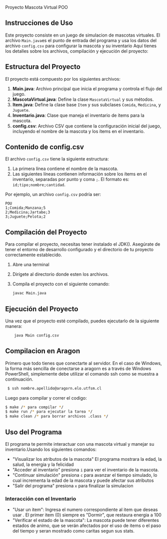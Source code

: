  Proyecto Mascota Virtual POO

## Instrucciones de Uso

Este proyecto consiste en un juego de simulacion de mascotas virtuales. El archivo `Main.java`es el punto de entrada del programa y usa los datos del archivo `config.csv` para configurar la mascota y su inventario Aquí tienes los detalles sobre los archivos, compilación y ejecución del proyecto:

## Estructura del Proyecto

El proyecto está compuesto por los siguientes archivos:
1. **Main.java**: Archivo principal que inicia el programa y controla el flujo del juego.
2. **MascotaVirtual.java**: Define la clase `MascotaVirtual` y sus métodos.
3. **Item.java**: Define la clase base `Item` y sus subclases `Comida`, `Medicina`, y `Juguete`.
4. **Inventario.java**: Clase que maneja el inventario de ítems para la mascota.
5. **config.csv**: Archivo CSV que contiene la configuración inicial del juego, incluyendo el nombre de la mascota y los ítems en el inventario.

## Contenido de config.csv

El archivo `config.csv` tiene la siguiente estructura:
1. La primera línea contiene el nombre de la mascota.
2. Las siguientes líneas contienen información sobre los ítems en el inventario, separadas por punto y coma `;`. El formato es: `id;tipo;nombre;cantidad`.

Por ejemplo, un archivo `config.csv` podría ser:

```csv
POU
1;Comida;Manzana;5
2;Medicina;Jartabe;3
3;Juguete;Pelota;2
```
## Compilación del Proyecto

Para compilar el proyecto, necesitas tener instalado el JDK(). Asegúrate de tener el entorno de desarrollo configurado y el directorio de tu proyecto correctamente establecido.
1. Abre una terminal
2. Dirígete al directorio donde esten los archivos.
3. Compila el proyecto con el siguiente comando:

   ```bash
   javac Main.java 


## Ejecución del Proyecto
Una vez que el proyecto esté compilado, puedes ejecutarlo de la siguiente manera:
```bash
    java Main config.csv
```
## Compilacion en Aragon

Primero que todo tienes que conectarte al servidor.
En el caso de Windows, la forma más sencilla de conectarse a aragorn es a través de Windows PowerShell, simplemente debe utilizar el comando ssh como se muestra a continuación.
   ```bash
    $ ssh nombre.apellido@aragorn.elo.utfsm.cl
   ```

Luego para compilar y correr el codigo:

   ```bash
 $ make /* para compilar */
 $ make run /* para ejecutar la tarea */
 $ make clean /* para borrar archivos .class */
 ```

## Uso del Programa

El programa te permite interactuar con una mascota virtual y manejar su inventario.Usando los siguientes comandos:

- "Visualizar los atributos de la mascota" El programa mostrara la edad, la salud, la energia y la felicidad
- "Acceder al inventario" presiona `i` para ver el inventario de la mascota.
- "Continuar simulación" presiona `c` para avanzar el tiempo simulado, lo cual incrementa la edad de la mascota y puede afectar sus atributos
- "Salir del programa" presiona `x` para finalizar la simulacion

### Interacción con el Inventario


- "Usar un item": Ingresa el numero correspondiente al item que deseas usar . El primer item (0) siempre es "Dormir", que restaura energia a 100
- "Verificar el estado de la mascota": La mascota puede tener diferentes estados de animo, que se verán afectados por el uso de items o el paso del tiempo y seran mostrado como caritas segun sus stats.
